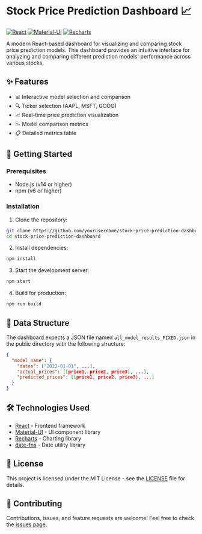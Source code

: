 # Stock Price Prediction Dashboard 📈

[![React](https://img.shields.io/badge/React-20232A?style=for-the-badge&logo=react&logoColor=61DAFB)](https://reactjs.org/)
[![Material-UI](https://img.shields.io/badge/Material--UI-0081CB?style=for-the-badge&logo=material-ui&logoColor=white)](https://mui.com/)
[![Recharts](https://img.shields.io/badge/Recharts-FF4088?style=for-the-badge&logo=recharts&logoColor=white)](https://recharts.org/)

A modern React-based dashboard for visualizing and comparing stock price prediction models. This dashboard provides an intuitive interface for analyzing and comparing different prediction models' performance across various stocks.

## ✨ Features

- 📊 Interactive model selection and comparison
- 🔍 Ticker selection (AAPL, MSFT, GOOG)
- 📈 Real-time price prediction visualization
- 📉 Model comparison metrics
- 📋 Detailed metrics table

## 🚀 Getting Started

### Prerequisites

- Node.js (v14 or higher)
- npm (v6 or higher)

### Installation

1. Clone the repository:

```bash
git clone https://github.com/yourusername/stock-price-prediction-dashboard.git
cd stock-price-prediction-dashboard
```

2. Install dependencies:

```bash
npm install
```

3. Start the development server:

```bash
npm start
```

4. Build for production:

```bash
npm run build
```

## 📁 Data Structure

The dashboard expects a JSON file named `all_model_results_FIXED.json` in the public directory with the following structure:

```json
{
  "model_name": {
    "dates": ["2022-01-01", ...],
    "actual_prices": [[price1, price2, price3], ...],
    "predicted_prices": [[price1, price2, price3], ...]
  }
}
```

## 🛠️ Technologies Used

- [React](https://reactjs.org/) - Frontend framework
- [Material-UI](https://mui.com/) - UI component library
- [Recharts](https://recharts.org/) - Charting library
- [date-fns](https://date-fns.org/) - Date utility library

## 📝 License

This project is licensed under the MIT License - see the [LICENSE](LICENSE) file for details.

## 🤝 Contributing

Contributions, issues, and feature requests are welcome! Feel free to check the [issues page](https://github.com/yourusername/stock-price-prediction-dashboard/issues).
